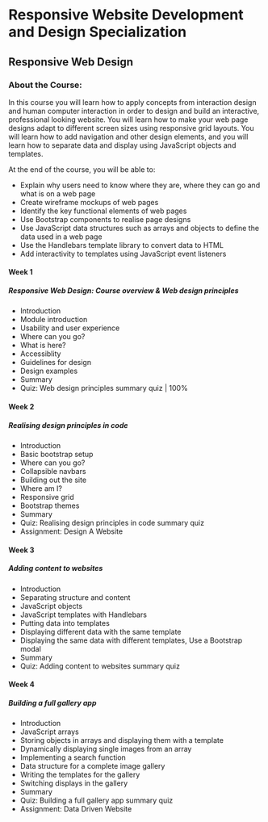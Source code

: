 # Responsive Website Development and Design Specialization
## Responsive Web Design
### About the Course:
In this course you will learn how to apply concepts from interaction design and human computer interaction in order to design and build an interactive, professional looking website. You will learn how to make your web page designs adapt to different screen sizes using responsive grid layouts. You will learn how to add navigation and other design elements, and you will learn how to separate data and display using JavaScript objects and templates.

At the end of the course, you will be able to:
- Explain why users need to know where they are, where they can go and what is on a web page
- Create wireframe mockups of web pages
- Identify the key functional elements of web pages
- Use Bootstrap components to realise page designs
- Use JavaScript data structures such as arrays and objects to define the data used in a web page
- Use the Handlebars template library to convert data to HTML
- Add interactivity to templates using JavaScript event listeners

#### Week 1
##### Responsive Web Design: Course overview & Web design principles
- Introduction
- Module introduction
- Usability and user experience
- Where can you go?
- What is here?
- Accessiblity
- Guidelines for design
- Design examples
- Summary
- Quiz: Web design principles summary quiz | 100%

#### Week 2
##### Realising design principles in code
- Introduction
- Basic bootstrap setup
- Where can you go?
- Collapsible navbars
- Building out the site
- Where am I?
- Responsive grid
- Bootstrap themes
- Summary
- Quiz: Realising design principles in code summary quiz
- Assignment: Design A Website

#### Week 3
##### Adding content to websites
- Introduction
- Separating structure and content
- JavaScript objects
- JavaScript templates with Handlebars
- Putting data into templates
- Displaying different data with the same template
- Displaying the same data with different templates, Use a Bootstrap modal
- Summary
- Quiz: Adding content to websites summary quiz

#### Week 4
##### Building a full gallery app
- Introduction
- JavaScript arrays
- Storing objects in arrays and displaying them with a template
- Dynamically displaying single images from an array
- Implementing a search function
- Data structure for a complete image gallery
- Writing the templates for the gallery
- Switching displays in the gallery
- Summary
- Quiz: Building a full gallery app summary quiz
- Assignment: Data Driven Website
